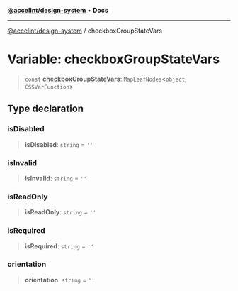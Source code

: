 [**@accelint/design-system**](../README.md) • **Docs**

***

[@accelint/design-system](../README.md) / checkboxGroupStateVars

# Variable: checkboxGroupStateVars

> `const` **checkboxGroupStateVars**: `MapLeafNodes`\<`object`, `CSSVarFunction`\>

## Type declaration

### isDisabled

> **isDisabled**: `string` = `''`

### isInvalid

> **isInvalid**: `string` = `''`

### isReadOnly

> **isReadOnly**: `string` = `''`

### isRequired

> **isRequired**: `string` = `''`

### orientation

> **orientation**: `string` = `''`
